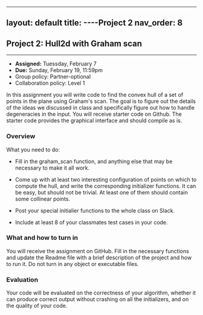 

---
layout: default 
title: ----Project 2
nav_order: 8
---



## Project 2: Hull2d with Graham scan 

*** 
* __Assigned:__ Tuessday, February 7
* __Due:__ Sunday, February 19, 11:59pm
* Group policy: Partner-optional 
* Collaboration policy: Level 1



In this assignment you will write code to find the convex hull of a set of points in the plane using Graham's scan. 
The goal is to figure out the details of the ideas we discussed in class and specifically figure out how to handle degeneracies in the input.  You will receive starter code on Github. The starter code provides the graphical interface and should compile as is.




### Overview

What you need to do:

* Fill in the graham_scan function, and anything else that may be necessary to make it all work.

* Come up with at least two interesting configuration of points on which to compute the hull, and write the corresponding initializer functions. It can be easy, but should not be trivial. At least one of them should contain some collinear points. 

* Post your special initialier functions to the whole class on Slack.

* Include at least 8 of your classmates test cases in your code.




### What and how to turn in


You will receive the assignment on GitHub. Fill in the  necessary functions and update the Readme file with a brief description of the project and how to run it.  Do not turn in any object or executable files.



### Evaluation


Your code will be evaluated on the correctness of your algorithm, whether it can produce correct output without crashing on all the initializers, and on the quality of your code.
